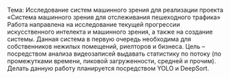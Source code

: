 Тема: Исследование систем машинного зрения для реализации проекта «Система машинного зрения для отслеживания пешеходного трафика»
Работа направлена на исследование текущей прогрессии искусственного интелекта и машинного зрения, а также на создание системы. Данная система в первую очередь необходима для собственников нежилых помещений, риелторов и бизнеса.
Цель – посредством анализа видеозаписей выдавать статистику по потоку (по промежутками времени, пиковой загруженности, средней и прочим). Делать данную работу планируется посредством YOLO и DeepSort.

